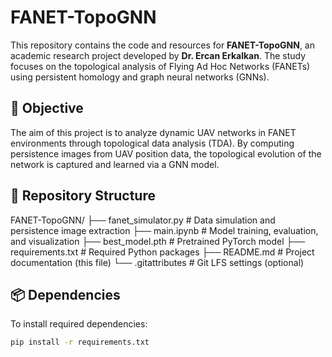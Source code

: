 # FANET-TopoGNN

This repository contains the code and resources for **FANET-TopoGNN**, an academic research project developed by **Dr. Ercan Erkalkan**. The study focuses on the topological analysis of Flying Ad Hoc Networks (FANETs) using persistent homology and graph neural networks (GNNs).

## 🎯 Objective

The aim of this project is to analyze dynamic UAV networks in FANET environments through topological data analysis (TDA). By computing persistence images from UAV position data, the topological evolution of the network is captured and learned via a GNN model.

## 📁 Repository Structure

FANET-TopoGNN/
├── fanet_simulator.py # Data simulation and persistence image extraction
├── main.ipynb # Model training, evaluation, and visualization
├── best_model.pth # Pretrained PyTorch model
├── requirements.txt # Required Python packages
├── README.md # Project documentation (this file)
└── .gitattributes # Git LFS settings (optional)

## 📦 Dependencies

To install required dependencies:

```bash
pip install -r requirements.txt

